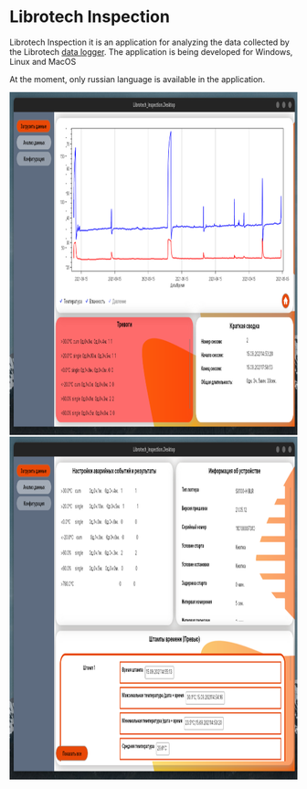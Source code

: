 # Librotech Inspection


Librotech Inspection it is an application for analyzing 
the data collected by the Librotech [data logger](https://en.wikipedia.org/wiki/Data_logger).
The application is being developed for Windows, Linux and MacOS

At the moment, only russian language is available in the application.

<p align="center">
    <img alt="Chart"
         src="img/chart-page.png"
         width="1000" height="600">
    <img alt="Configuration"
         src="img/configuration-page.png"
         width="1000" height="600">
</p>